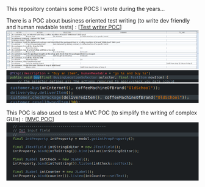 
This repository contains some POCS I wrote during the years...

There is a POC about business oriented test writing (to write dev friendly and human readable tests) : [[Test writer POC](testcase-writer)]
![TC Writer](screenshots/TC_Writer.png)
![TC WriterCode1](screenshots/TC_Writer_code1.png)
![TC WriterCode2](screenshots/TC_Writer_code2.png)

This POC is also used to test a MVC POC (to simplify the writing of complex GUIs) : [[MVC POC](skylib-java)]
![Java lib](screenshots/java_lib.png)


